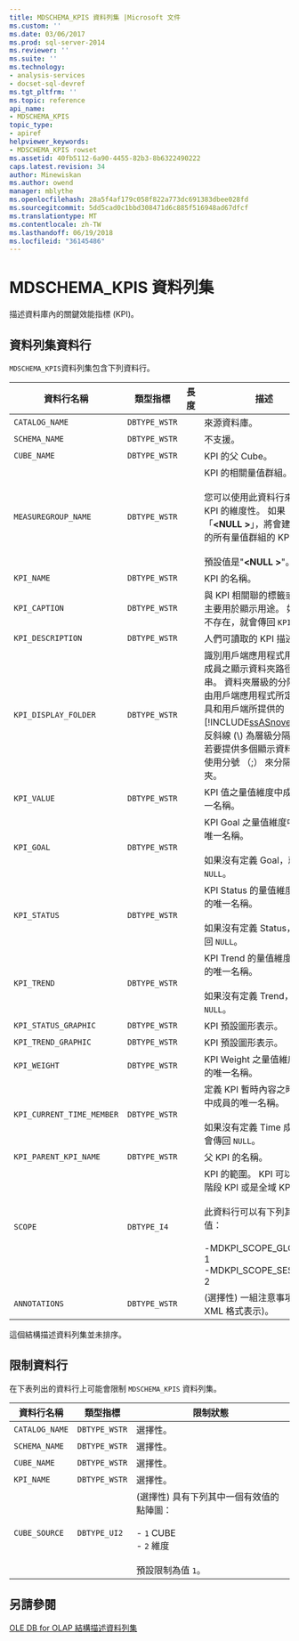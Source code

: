 ```yaml
---
title: MDSCHEMA_KPIS 資料列集 |Microsoft 文件
ms.custom: ''
ms.date: 03/06/2017
ms.prod: sql-server-2014
ms.reviewer: ''
ms.suite: ''
ms.technology:
- analysis-services
- docset-sql-devref
ms.tgt_pltfrm: ''
ms.topic: reference
api_name:
- MDSCHEMA_KPIS
topic_type:
- apiref
helpviewer_keywords:
- MDSCHEMA_KPIS rowset
ms.assetid: 40fb5112-6a90-4455-82b3-8b6322490222
caps.latest.revision: 34
author: Minewiskan
ms.author: owend
manager: mblythe
ms.openlocfilehash: 28a5f4af179c058f822a773dc691383dbee028fd
ms.sourcegitcommit: 5dd5cad0c1bbd308471d6c885f516948ad67dfcf
ms.translationtype: MT
ms.contentlocale: zh-TW
ms.lasthandoff: 06/19/2018
ms.locfileid: "36145486"
---
```

# <a name="mdschemakpis-rowset"></a>MDSCHEMA_KPIS 資料列集
  描述資料庫內的關鍵效能指標 (KPI)。  
  
## <a name="rowset-columns"></a>資料列集資料行  
 `MDSCHEMA_KPIS`資料列集包含下列資料行。  
  
|資料行名稱|類型指標|長度|描述|  
|-----------------|--------------------|------------|-----------------|  
|`CATALOG_NAME`|`DBTYPE_WSTR`||來源資料庫。|  
|`SCHEMA_NAME`|`DBTYPE_WSTR`||不支援。|  
|`CUBE_NAME`|`DBTYPE_WSTR`||KPI 的父 Cube。|  
|`MEASUREGROUP_NAME`|`DBTYPE_WSTR`||KPI 的相關量值群組。<br /><br /> 您可以使用此資料行來決定 KPI 的維度性。 如果 「**\<NULL >**」，將會建立維度的所有量值群組的 KPI。<br /><br /> 預設值是"**\<NULL >**"。|  
|`KPI_NAME`|`DBTYPE_WSTR`||KPI 的名稱。|  
|`KPI_CAPTION`|`DBTYPE_WSTR`||與 KPI 相關聯的標籤或標題。 主要用於顯示用途。 如果標題不存在，就會傳回 `KPI_NAME`。|  
|`KPI_DESCRIPTION`|`DBTYPE_WSTR`||人們可讀取的 KPI 描述。|  
|`KPI_DISPLAY_FOLDER`|`DBTYPE_WSTR`||識別用戶端應用程式用於顯示成員之顯示資料夾路徑的字串。 資料夾層級的分隔符號是由用戶端應用程式所定義。 工具和用戶端所提供的[!INCLUDE[ssASnoversion](../../../includes/ssasnoversion-md.md)]，反斜線 (\\) 為層級分隔符號。 若要提供多個顯示資料夾，請使用分號 （;） 來分隔資料夾。|  
|`KPI_VALUE`|`DBTYPE_WSTR`||KPI 值之量值維度中成員的唯一名稱。|  
|`KPI_GOAL`|`DBTYPE_WSTR`||KPI Goal 之量值維度中成員的唯一名稱。<br /><br /> 如果沒有定義 Goal，就會傳回 `NULL`。|  
|`KPI_STATUS`|`DBTYPE_WSTR`||KPI Status 的量值維度中成員的唯一名稱。<br /><br /> 如果沒有定義 Status，則會傳回 `NULL`。|  
|`KPI_TREND`|`DBTYPE_WSTR`||KPI Trend 的量值維度中成員的唯一名稱。<br /><br /> 如果沒有定義 Trend，會傳回 `NULL`。|  
|`KPI_STATUS_GRAPHIC`|`DBTYPE_WSTR`||KPI 預設圖形表示。|  
|`KPI_TREND_GRAPHIC`|`DBTYPE_WSTR`||KPI 預設圖形表示。|  
|`KPI_WEIGHT`|`DBTYPE_WSTR`||KPI Weight 之量值維度中成員的唯一名稱。|  
|`KPI_CURRENT_TIME_MEMBER`|`DBTYPE_WSTR`||定義 KPI 暫時內容之時間維度中成員的唯一名稱。<br /><br /> 如果沒有定義 Time 成員，則會傳回 `NULL`。|  
|`KPI_PARENT_KPI_NAME`|`DBTYPE_WSTR`||父 KPI 的名稱。|  
|`SCOPE`|`DBTYPE_I4`||KPI 的範圍。 KPI 可以是工作階段 KPI 或是全域 KPI。<br /><br /> 此資料行可以有下列其中一個值：<br /><br /> -MDKPI_SCOPE_GLOBAL = 1<br />-MDKPI_SCOPE_SESSION = 2|  
|`ANNOTATIONS`|`DBTYPE_WSTR`||(選擇性) 一組注意事項 (以 XML 格式表示)。|  
  
 這個結構描述資料列集並未排序。  
  
## <a name="restriction-columns"></a>限制資料行  
 在下表列出的資料行上可能會限制 `MDSCHEMA_KPIS` 資料列集。  
  
|資料行名稱|類型指標|限制狀態|  
|-----------------|--------------------|-----------------------|  
|`CATALOG_NAME`|`DBTYPE_WSTR`|選擇性。|  
|`SCHEMA_NAME`|`DBTYPE_WSTR`|選擇性。|  
|`CUBE_NAME`|`DBTYPE_WSTR`|選擇性。|  
|`KPI_NAME`|`DBTYPE_WSTR`|選擇性。|  
|`CUBE_SOURCE`|`DBTYPE_UI2`|(選擇性) 具有下列其中一個有效值的點陣圖：<br /><br /> -   `1` CUBE<br />-   `2` 維度<br /><br /> 預設限制為值 `1`。|  
  
## <a name="see-also"></a>另請參閱  
 [OLE DB for OLAP 結構描述資料列集](ole-db-for-olap-schema-rowsets.md)  
  
  